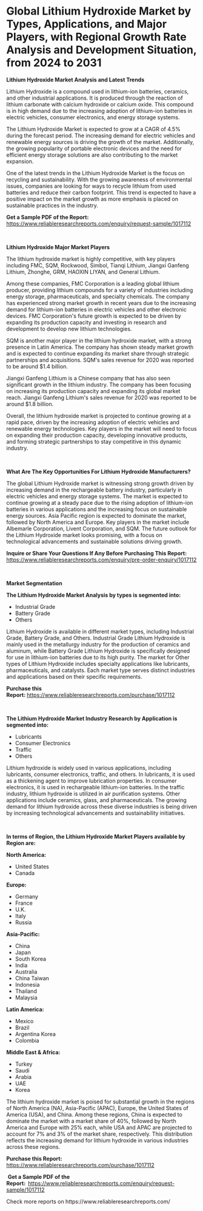 <p><h1>Global Lithium Hydroxide Market by Types, Applications, and Major Players, with Regional Growth Rate Analysis and Development Situation, from 2024 to 2031</h1></p><p><strong>Lithium Hydroxide Market Analysis and Latest Trends</strong></p>
<p><p>Lithium Hydroxide is a compound used in lithium-ion batteries, ceramics, and other industrial applications. It is produced through the reaction of lithium carbonate with calcium hydroxide or calcium oxide. This compound is in high demand due to the increasing adoption of lithium-ion batteries in electric vehicles, consumer electronics, and energy storage systems.</p><p>The Lithium Hydroxide Market is expected to grow at a CAGR of 4.5% during the forecast period. The increasing demand for electric vehicles and renewable energy sources is driving the growth of the market. Additionally, the growing popularity of portable electronic devices and the need for efficient energy storage solutions are also contributing to the market expansion.</p><p>One of the latest trends in the Lithium Hydroxide Market is the focus on recycling and sustainability. With the growing awareness of environmental issues, companies are looking for ways to recycle lithium from used batteries and reduce their carbon footprint. This trend is expected to have a positive impact on the market growth as more emphasis is placed on sustainable practices in the industry.</p></p>
<p><strong>Get a Sample PDF of the Report:&nbsp;</strong> <a href="https://www.reliableresearchreports.com/enquiry/request-sample/1017112">https://www.reliableresearchreports.com/enquiry/request-sample/1017112</a></p>
<p>&nbsp;</p>
<p><strong>Lithium Hydroxide Major Market Players</strong></p>
<p><p>The lithium hydroxide market is highly competitive, with key players including FMC, SQM, Rockwood, Simbol, Tianqi Lithium, Jiangxi Ganfeng Lithium, Zhonghe, GRM, HAOXIN LIYAN, and General Lithium.</p><p>Among these companies, FMC Corporation is a leading global lithium producer, providing lithium compounds for a variety of industries including energy storage, pharmaceuticals, and specialty chemicals. The company has experienced strong market growth in recent years due to the increasing demand for lithium-ion batteries in electric vehicles and other electronic devices. FMC Corporation's future growth is expected to be driven by expanding its production capacity and investing in research and development to develop new lithium technologies.</p><p>SQM is another major player in the lithium hydroxide market, with a strong presence in Latin America. The company has shown steady market growth and is expected to continue expanding its market share through strategic partnerships and acquisitions. SQM's sales revenue for 2020 was reported to be around $1.4 billion.</p><p>Jiangxi Ganfeng Lithium is a Chinese company that has also seen significant growth in the lithium industry. The company has been focusing on increasing its production capacity and expanding its global market reach. Jiangxi Ganfeng Lithium's sales revenue for 2020 was reported to be around $1.8 billion.</p><p>Overall, the lithium hydroxide market is projected to continue growing at a rapid pace, driven by the increasing adoption of electric vehicles and renewable energy technologies. Key players in the market will need to focus on expanding their production capacity, developing innovative products, and forming strategic partnerships to stay competitive in this dynamic industry.</p></p>
<p>&nbsp;</p>
<p><strong>What Are The Key Opportunities For Lithium Hydroxide Manufacturers?</strong></p>
<p><p>The global Lithium Hydroxide market is witnessing strong growth driven by increasing demand in the rechargeable battery industry, particularly in electric vehicles and energy storage systems. The market is expected to continue growing at a steady pace due to the rising adoption of lithium-ion batteries in various applications and the increasing focus on sustainable energy sources. Asia Pacific region is expected to dominate the market, followed by North America and Europe. Key players in the market include Albemarle Corporation, Livent Corporation, and SQM. The future outlook for the Lithium Hydroxide market looks promising, with a focus on technological advancements and sustainable solutions driving growth.</p></p>
<p><strong>Inquire or Share Your Questions If Any Before Purchasing This Report:</strong> <a href="https://www.reliableresearchreports.com/enquiry/pre-order-enquiry/1017112">https://www.reliableresearchreports.com/enquiry/pre-order-enquiry/1017112</a></p>
<p>&nbsp;</p>
<p><strong>Market Segmentation</strong></p>
<p><strong>The Lithium Hydroxide Market Analysis by types is segmented into:</strong></p>
<p><ul><li>Industrial Grade</li><li>Battery Grade</li><li>Others</li></ul></p>
<p><p>Lithium Hydroxide is available in different market types, including Industrial Grade, Battery Grade, and Others. Industrial Grade Lithium Hydroxide is mainly used in the metallurgy industry for the production of ceramics and aluminum, while Battery Grade Lithium Hydroxide is specifically designed for use in lithium-ion batteries due to its high purity. The market for Other types of Lithium Hydroxide includes specialty applications like lubricants, pharmaceuticals, and catalysts. Each market type serves distinct industries and applications based on their specific requirements.</p></p>
<p><strong>Purchase this Report:&nbsp;</strong><a href="https://www.reliableresearchreports.com/purchase/1017112">https://www.reliableresearchreports.com/purchase/1017112</a></p>
<p>&nbsp;</p>
<p><strong>The Lithium Hydroxide Market Industry Research by Application is segmented into:</strong></p>
<p><ul><li>Lubricants</li><li>Consumer Electronics</li><li>Traffic</li><li>Others</li></ul></p>
<p><p>Lithium hydroxide is widely used in various applications, including lubricants, consumer electronics, traffic, and others. In lubricants, it is used as a thickening agent to improve lubrication properties. In consumer electronics, it is used in rechargeable lithium-ion batteries. In the traffic industry, lithium hydroxide is utilized in air purification systems. Other applications include ceramics, glass, and pharmaceuticals. The growing demand for lithium hydroxide across these diverse industries is being driven by increasing technological advancements and sustainability initiatives.</p></p>
<p>&nbsp;</p>
<p><strong>In terms of Region, the Lithium Hydroxide Market Players available by Region are:</strong></p>
<p>
    <p> <strong> North America: </strong>
        <ul>
            <li>United States</li>
            <li>Canada</li>
        </ul>
        </p> 
    <p> <strong> Europe: </strong>
        <ul>
            <li>Germany</li>
            <li>France</li>
            <li>U.K.</li>
            <li>Italy</li>
            <li>Russia</li>
        </ul>
        </p> 
    <p> <strong> Asia-Pacific: </strong>
        <ul>
            <li>China</li>
            <li>Japan</li>
            <li>South Korea</li>
            <li>India</li>
            <li>Australia</li>
            <li>China Taiwan</li>
            <li>Indonesia</li>
            <li>Thailand</li>
            <li>Malaysia</li>
        </ul>
        </p> 
    <p> <strong> Latin America: </strong>
        <ul>
            <li>Mexico</li>
            <li>Brazil</li>
            <li>Argentina Korea</li>
            <li>Colombia</li>
        </ul>
        </p> 
    <p> <strong> Middle East & Africa: </strong>
        <ul>
            <li>Turkey</li>
            <li>Saudi</li>
            <li>Arabia</li>
            <li>UAE</li>
            <li>Korea</li>
        </ul>
    </p>
    </p>
<p><p>The lithium hydroxide market is poised for substantial growth in the regions of North America (NA), Asia-Pacific (APAC), Europe, the United States of America (USA), and China. Among these regions, China is expected to dominate the market with a market share of 40%, followed by North America and Europe with 25% each, while USA and APAC are projected to account for 7% and 3% of the market share, respectively. This distribution reflects the increasing demand for lithium hydroxide in various industries across these regions.</p></p>
<p><strong>Purchase this Report: </strong><a href="https://www.reliableresearchreports.com/purchase/1017112">https://www.reliableresearchreports.com/purchase/1017112</a></p>
<p>&nbsp;<strong>Get a Sample PDF of the Report:&nbsp;&nbsp;</strong><a href="https://www.reliableresearchreports.com/enquiry/request-sample/1017112">https://www.reliableresearchreports.com/enquiry/request-sample/1017112</a></p>
<p><strong></strong></p>
<p>Check more reports on https://www.reliableresearchreports.com/</p>